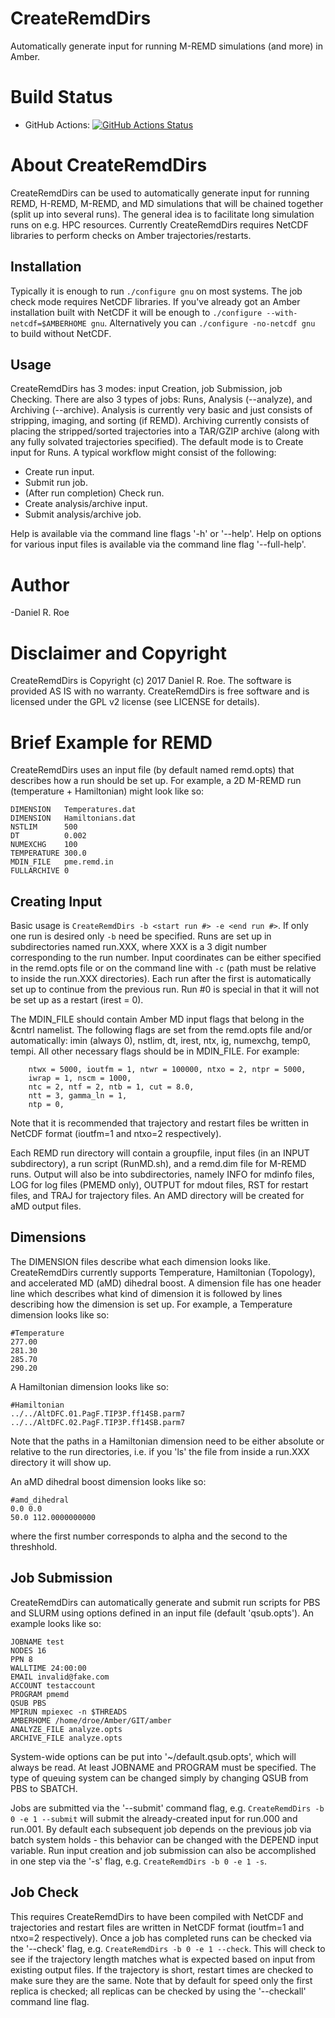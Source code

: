 # CreateRemdDirs
Automatically generate input for running M-REMD simulations (and more) in Amber.

Build Status
============
* GitHub Actions: [![GitHub Actions Status](https://github.com/drroe/CreateRemdDirs/actions/workflows/c-cpp.yml/badge.svg)](https://github.com/drroe/CreateRemdDirs/actions)

About CreateRemdDirs
====================
CreateRemdDirs can be used to automatically generate input for running REMD, 
H-REMD, M-REMD, and MD simulations that will be chained together (split up into
several runs). The general idea is to facilitate long simulation runs on e.g.
HPC resources. Currently CreateRemdDirs requires NetCDF libraries to perform
checks on Amber trajectories/restarts.

## Installation
Typically it is enough to run `./configure gnu` on most systems. The job check
mode requires NetCDF libraries. If you've already got an Amber installation
built with NetCDF it will be enough to `./configure --with-netcdf=$AMBERHOME gnu`.
Alternatively you can `./configure -no-netcdf gnu` to build without NetCDF.

## Usage
CreateRemdDirs has 3 modes: input Creation, job Submission, job Checking. There
are also 3 types of jobs: Runs, Analysis (--analyze), and Archiving (--archive).
Analysis is currently very basic and just consists of stripping, imaging, and 
sorting (if REMD). Archiving currently consists of placing the stripped/sorted
trajectories into a TAR/GZIP archive (along with any fully solvated trajectories
specified). The default mode is to Create input for Runs. A typical workflow might
consist of the following:
- Create run input.
- Submit run job.
- (After run completion) Check run.
- Create analysis/archive input.
- Submit analysis/archive job.

Help is available via the command line flags '-h' or '--help'. Help on options for
various input files is available via the command line flag '--full-help'.

# Author
-Daniel R. Roe

Disclaimer and Copyright
========================
CreateRemdDirs is Copyright (c) 2017 Daniel R. Roe.
The software is provided AS IS with no warranty.
CreateRemdDirs is free software and is licensed under the GPL v2 license (see LICENSE for details).

# Brief Example for REMD
CreateRemdDirs uses an input file (by default named remd.opts) that describes
how a run should be set up. For example, a 2D M-REMD run (temperature + Hamiltonian)
might look like so:
```
DIMENSION   Temperatures.dat
DIMENSION   Hamiltonians.dat
NSTLIM      500
DT          0.002
NUMEXCHG    100
TEMPERATURE 300.0
MDIN_FILE   pme.remd.in
FULLARCHIVE 0
```

## Creating Input
Basic usage is `CreateRemdDirs -b <start run #> -e <end run #>`. If only one run is desired
only `-b` need be specified. Runs are set up in subdirectories named run.XXX, where XXX is a
3 digit number corresponding to the run number. Input coordinates can be either specified
in the remd.opts file or on the command line with `-c` (path must be relative to inside
the run.XXX directories). Each run after the first is automatically set up to continue from
the previous run. Run #0 is special in that it will not be set up as a restart (irest = 0).

The MDIN_FILE should contain Amber MD input flags that belong in the &cntrl namelist. The
following flags are set from the remd.opts file and/or automatically: imin (always 0), 
nstlim, dt, irest, ntx, ig, numexchg, temp0, tempi. All other necessary flags should be
in MDIN_FILE. For example:
```
    ntwx = 5000, ioutfm = 1, ntwr = 100000, ntxo = 2, ntpr = 5000,
    iwrap = 1, nscm = 1000, 
    ntc = 2, ntf = 2, ntb = 1, cut = 8.0,
    ntt = 3, gamma_ln = 1, 
    ntp = 0,
```
Note that it is recommended that trajectory and restart files be written in NetCDF format
(ioutfm=1 and ntxo=2 respectively).

Each REMD run directory will contain a groupfile, input files (in an INPUT subdirectory),
a run script (RunMD.sh), and a remd.dim file for M-REMD runs. Output will also be into
subdirectories, namely INFO for mdinfo files, LOG for log files (PMEMD only),
OUTPUT for mdout files, RST for restart files, and TRAJ for trajectory files. An AMD
directory will be created for aMD output files. 

## Dimensions
The DIMENSION files describe what each dimension looks like. CreateRemdDirs currently
supports Temperature, Hamiltonian (Topology), and accelerated MD (aMD) dihedral boost.
A dimension file has one header line which describes what kind of dimension it is followed by lines
 describing how the dimension is set up. For example, a Temperature dimension looks like so:
```
#Temperature
277.00
281.30
285.70
290.20
```

A Hamiltonian dimension looks like so:
```
#Hamiltonian
../../AltDFC.01.PagF.TIP3P.ff14SB.parm7
../../AltDFC.02.PagF.TIP3P.ff14SB.parm7
```
Note that the paths in a Hamiltonian dimension need to be either absolute or relative to
the run directories, i.e. if you 'ls' the file from inside a run.XXX directory it will
show up. 

An aMD dihedral boost dimension looks like so:
```
#amd_dihedral
0.0 0.0
50.0 112.0000000000
```
where the first number corresponds to alpha and the second to the threshhold.

## Job Submission
CreateRemdDirs can automatically generate and submit run scripts for PBS and SLURM
using options defined in an input file (default 'qsub.opts'). An example looks like
so:
```
JOBNAME test
NODES 16
PPN 8
WALLTIME 24:00:00
EMAIL invalid@fake.com
ACCOUNT testaccount
PROGRAM pmemd
QSUB PBS 
MPIRUN mpiexec -n $THREADS
AMBERHOME /home/droe/Amber/GIT/amber
ANALYZE_FILE analyze.opts
ARCHIVE_FILE analyze.opts
```
System-wide options can be put into '~/default.qsub.opts', which will always be read.
At least JOBNAME and PROGRAM must be specified. The type of queuing system can be
changed simply by changing QSUB from PBS to SBATCH.

Jobs are submitted via the '--submit' command flag, e.g. `CreateRemdDirs -b 0 -e 1 --submit`
will submit the already-created input for run.000 and run.001. By default each subsequent
job depends on the previous job via batch system holds - this behavior can be changed with
the DEPEND input variable. Run input creation and job submission can also be accomplished
in one step via the '-s' flag, e.g. `CreateRemdDirs -b 0 -e 1 -s`.

## Job Check
This requires CreateRemdDirs to have been compiled with NetCDF and trajectories and restart
files are written in NetCDF format (ioutfm=1 and ntxo=2 respectively). Once a job has completed
runs can be checked via the '--check' flag, e.g. `CreateRemdDirs -b 0 -e 1 --check`. This will
check to see if the trajectory length matches what is expected based on input from 
existing output files. If the trajectory is short, restart times are checked to make sure they
are the same. Note that by default for speed only the first replica is checked; all replicas
can be checked by using the '--checkall' command line flag.
